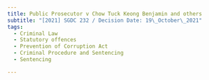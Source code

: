 ```yaml
---
title: Public Prosecutor v Chow Tuck Keong Benjamin and others
subtitle: "[2021] SGDC 232 / Decision Date: 19\_October\_2021"
tags:
  - Criminal Law
  - Statutory offences
  - Prevention of Corruption Act
  - Criminal Procedure and Sentencing
  - Sentencing

---
```

